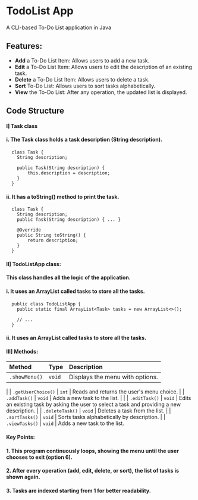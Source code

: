 
# TodoList App

A CLI-based To-Do List application in Java


## Features:

 - **Add** a To-Do List Item: Allows users to add a new task.
 - **Edit** a To-Do List Item: Allows users to edit the description of an existing task.
 - **Delete** a To-Do List Item: Allows users to delete a task.
 - **Sort** To-Do List: Allows users to sort tasks alphabetically.
 - **View** the To-Do List: After any operation, the updated list is displayed.


## Code Structure

#### I] Task class
#### i. The Task class holds a task description (String description).

```http
  class Task { 
    String description;

    public Task(String description) {
        this.description = description;
    }
  }
```

#### ii. It has a toString() method to print the task.

```http
  class Task {
    String description;
    public Task(String description) { ... }

    @Override
    public String toString() {
        return description;
    }
  }
```

#### II] TodoListApp class:

#### This class handles all the logic of the application.
#### i. It uses an ArrayList called tasks to store all the tasks.


```http
  public class TodoListApp { 
    public static final ArrayList<Task> tasks = new ArrayList<>();

    // ...
  }
```

#### ii. It uses an ArrayList called tasks to store all the tasks.


#### III] Methods:

| Method | Type     | Description                |
| :-------- | :------- | :------------------------- |
| `.showMenu()` | `void` | Displays the menu with options.
 |
 | `.getUserChoice()` | `int` | Reads and returns the user's menu choice.
 |
 | `.addTask()` | `void` | Adds a new task to the list.
|
 |
 | `.editTask()` | `void` | Edits an existing task by asking the user to select a task and providing a new description.
 |
 | `.deleteTask()` | `void` | Deletes a task from the list.
 |
 | `.sortTasks()` | `void` | Sorts tasks alphabetically by description.
 |
 | `.viewTasks()` | `void` | Adds a new task to the list.

#### Key Points:


#### 1. This program continuously loops, showing the menu until the user chooses to exit (option 6).
#### 2. After every operation (add, edit, delete, or sort), the list of tasks is shown again.
#### 3. Tasks are indexed starting from 1 for better readability.
